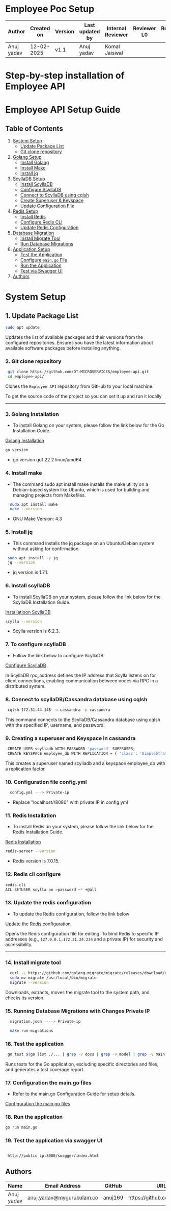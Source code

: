 # Employee Poc Setup
  
| **Author** | **Created on** | **Version** | **Last updated by**|**Internal Reviewer** |**Reviewer L0** |**Reviewer L1** |**Reviewer L2** |
|------------|---------------------------|-------------|---------------------|-------------|-------------|-------------|-------------|
| Anuj yadav|   12-02-2025             | v1.1          | Anuj yadav        |  Komal Jaiswal |  |   |      |

# Step-by-step installation of Employee API

# Employee API Setup Guide  

## Table of Contents  
1. [System Setup](#system-setup) 
    - [Update Package List](#update-package-list)
    - [Git clone repository ](#Git-clone-repository )  
2. [Golang Setup](#golang-setup)  
   - [Install Golang](#install-golang)  
   - [Install Make](#install-make)  
   - [Install jq](#install-jq)  
3. [ScyllaDB Setup](#scylladb-setup)  
   - [Install ScyllaDB](#install-scylladb)  
   - [Configure ScyllaDB](#configure-scylladb)  
   - [Connect to ScyllaDB using cqlsh](#connect-to-scylladb-using-cqlsh)  
   - [Create Superuser & Keyspace](#create-superuser--keyspace)  
   - [Update Configuration File](#update-configuration-file)  
4. [Redis Setup](#redis-setup)  
   - [Install Redis](#install-redis)  
   - [Configure Redis CLI](#configure-redis-cli)  
   - [Update Redis Configuration](#update-redis-configuration)  
5. [Database Migration](#database-migration)  
   - [Install Migrate Tool](#install-migrate-tool)  
   - [Run Database Migrations](#run-database-migrations)  
6. [Application Setup](#application-setup)  
   - [Test the Application](#test-the-application)  
   - [Configure `main.go` File](#configure-maingo-file)  
   - [Run the Application](#run-the-application)  
   - [Test via Swagger UI](#test-via-swagger-ui)  
7. [Authors](#authors)  

# System Setup

## 1. Update Package List
```bash
sudo apt update
```
  Updates the list of available packages and their versions from the configured repositories.
 Ensures you have the latest information about available software packages before installing anything.


### 2. Git clone repository 
```bash
 git clone https://github.com/OT-MICROSERVICES/employee-api.git
 cd employee-api/
```

Clones the `Employee API` repository from GitHub to your local machine.

To get the source code of the project so you can set it up and run it locally

---


### 3.  Golang Installation 

- To install Golang on your system, please follow the link below for the Go Installation Guide.

[Golang Installation](https://github.com/snaatak-Zero-Downtime-Crew/Documentation/tree/Anuj-SCRUM-6/Common/Software%20/Golang/Installation)

```bash
go version
```
- go version go1.22.2 linux/amd64

### 4.  Install make

- The command sudo apt install make installs the make utility on a Debian-based system like Ubuntu, which is used for building and managing 
  projects from Makefiles.

```bash
  sudo apt install make
  make --version
```
- GNU Make Version: 4.3


### 5.  Install jq 
- This command installs the jq package on an Ubuntu/Debian system without asking for confirmation.
```bash
 sudo apt install -y jq
 jq --version
```
- jq version is 1.7.1.


### 6. Install scyllaDB

- To install ScyllaDB on your system, please follow the link below for the ScyllaDB Installation Guide.

[Installatioon ScyllaDB](https://github.com/snaatak-Zero-Downtime-Crew/Documentation/tree/Rohit-SCRUM-16/OT%20MS%20Understanding/Database/ScyllaDB/POC)

```bash
scylla --version
```
- Scylla version is 6.2.3.

### 7. To configure scyllaDB
- Follow the link below to configure ScyllaDB

 [Configure ScyllaDB ](https://github.com/snaatak-Zero-Downtime-Crew/Documentation/tree/0f733ece2fe86ac7ecc0bb83937310b5698e63fa/Common/Software/ScyllaDB/Configuration)

In ScyllaDB rpc_address defines the IP address that Scylla listens on for client connections, enabling communication between nodes via RPC in a distributed system.

### 8. Connect to scyllaDB/Cassandra database using cqlsh

```bash
 cqlsh 172.31.44.148 -u cassandra -p cassandra

```
This command connects to the ScyllaDB/Cassandra database using cqlsh with the specified IP, username, and password.


### 9. Creating a superuser and Keyspace in cassandra

```bash
 CREATE USER scylladb WITH PASSWORD 'password' SUPERUSER;
 CREATE KEYSPACE employee_db WITH REPLICATION = { 'class': 'SimpleStrategy', 'replication_factor': 1 };

```
This creates a superuser named scylladb and a keyspace employee_db with a replication factor


### 10.  Configuration file config.yml

```bash
  config.yml ---> Private-ip
```
- Replace "localhost//8080" with private IP in config.yml


### 11. Redis Installation  

- To install Redis on your system, please follow the link below for the Redis Installation Guide.

[ Redis Installation ](https://github.com/snaatak-Zero-Downtime-Crew/Documentation/blob/Mohit-SCRUM-12/Common/Software/Redis/Installation/README.md)

```bash
redis-server --version
```
- Redis version is 7.0.15.

### 12. Redis cli configure
```bash
redis-cli
ACL SETUSER scylla on >password ~* +@all
```

### 13. Update the redis configuration 

- To update the Redis configuration, follow the link below 

[Update the Redis configuration ](https://github.com/snaatak-Zero-Downtime-Crew/Documentation/tree/Mohit-SCRUM-12/Common/Software/Redis/Configuration)

 Opens the Redis configuration file for editing.
 To bind Redis to specific IP addresses (e.g., `127.0.0.1,172.31.24.234` and a private IP) for security and accessibility.

---

### 14. Install migrate tool
```bash
  curl -L https://github.com/golang-migrate/migrate/releases/download/v4.15.2/migrate.linux-amd64.tar.gz | tar xvz
  sudo mv migrate /usr/local/bin/migrate
  migrate --version

```
Downloads, extracts, moves the migrate tool to the system path, and checks its version.

### 15. Running Database Migrations with Changes Private IP
```bash
  migration.json ----> Private-ip

  make run-migrations

```


### 16. Test the application
```bash
 go test $(go list ./... | grep -v docs | grep -v model | grep -v main.go) -coverprofile cover.out
```
Runs tests for the Go application, excluding specific directories and files, and generates a test coverage report.


### 17. Configuration the main.go files
- Refer to the main.go Configuration Guide for setup details.

[Configuration the main.go files](https://github.com/snaatak-Zero-Downtime-Crew/Documentation/blob/Anuj-SCRUM-6/Common/Software%20/Golang/Configuration/README.md)


### 18. Run the application
```bash
go run main.go
```

### 19. Test the application via swagger UI
```bash

 http://public ip:8080/swagger/index.html
```


## Authors


| Name| Email Address      | GitHub | URL |
|-----|--------------------------|----------|---------|
|Anuj yadav |anuj.yadav@mygurukulam.co |  [anuj169](anuj169)  | https://github.com/anuj169
